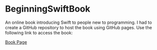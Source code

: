 # BeginningSwiftBook

An online book introducing Swift to people new to programming. I had to create a GitHub repository to host the book using GitHub pages. Use the following link to access the book:

[Book Page](https://swiftdevjournal.github.io/BeginningSwiftBook/)
